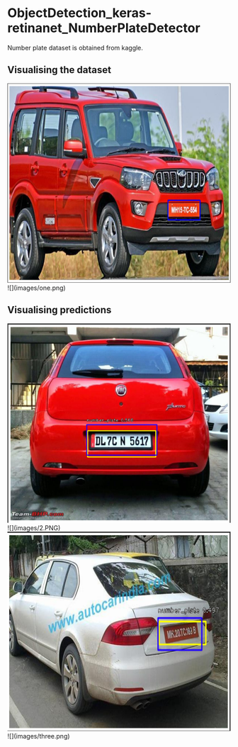 # ObjectDetection_keras-retinanet_NumberPlateDetector

Number plate dataset is obtained from kaggle. 

## Visualising the dataset

<img src="images/1.png" width="600" height="450" >
![](images/one.png)

## Visualising predictions
<img src="images/2.png" width="600" height="450" >
![](images/2.PNG)

<img src="images/3.png" width="600" height="450" >
![](images/three.png)
